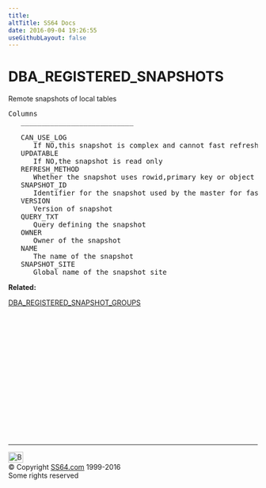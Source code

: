 ```yaml
---
title:
altTitle: SS64 Docs
date: 2016-09-04 19:26:55
useGithubLayout: false
---
```

<!-- #BeginLibraryItem "/Library/head_orad.lbi" --><!-- #EndLibraryItem --><h1>DBA_REGISTERED_SNAPSHOTS </h1><p> Remote snapshots of local tables </p> 
 
<pre>Columns
   ___________________________
 
   CAN_USE_LOG
      If NO,this snapshot is complex and cannot fast refresh
   UPDATABLE
      If NO,the snapshot is read only
   REFRESH_METHOD
      Whether the snapshot uses rowid,primary key or object id for fast refresh
   SNAPSHOT_ID
      Identifier for the snapshot used by the master for fast refresh
   VERSION
      Version of snapshot
   QUERY_TXT
      Query defining the snapshot
   OWNER
      Owner of the snapshot
   NAME
      The name of the snapshot
   SNAPSHOT_SITE
      Global name of the snapshot site</pre>
<p><b>Related:</b></p>
<p><a href="DBA_REGISTERED_SNAPSHOT_GROUPS.html">DBA_REGISTERED_SNAPSHOT_GROUPS</a></p><!-- #BeginLibraryItem "/Library/foot_orad.lbi" --><p>
<!-- oracle-footer -->
<ins class="adsbygoogle" style="display:inline-block;width:300px;height:250px" data-ad-client="ca-pub-6140977852749469" data-ad-slot="4275490898"></ins>
<script>
(adsbygoogle = window.adsbygoogle || []).push({});
</script></p>
<hr>
<div id="bl" class="footer"><a href="DBA_REGISTERED_SNAPSHOTS.html#"><img src="../images/top.png" width="30" height="22" alt="Back to the Top"></a></div>
<div id="br" class="footer, tagline">© Copyright <a href="../index.html">SS64.com</a> 1999-2016<br>
Some rights reserved</div>
<!-- #EndLibraryItem -->


